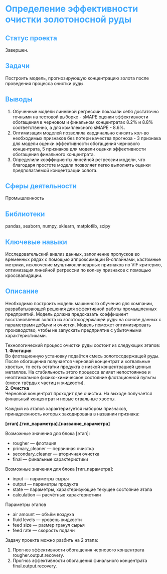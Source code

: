 # <font color='#42AAFF'>Определение эффективности очистки золотоносной руды</font>
## <font color='#42AAFF'>Статус проекта</font>
Завершен.
## <font color='#42AAFF'>Задачи</font>
Построить модель, прогнозирующую концентрацию золота после проведения процесса очистки руды.
## <font color='#42AAFF'>Выводы</font>
1. Обученные модели линейной регрессии показали себя достаточно точными на тестовой выборке - sMAPE оценки эффективности обогащения в черновом и финальном концентратах 8.2% и 8.8% соответственно, а для комплексного sMAPE - 8.6%.
2. Оптимизация моделей позволила кардинально снизить кол-во необходимых признаков без потери качества прогноза - 3 признака для модели оценки эффективности обогащения чернового концентрата, 5 признаков для модели оценки эффективности обогащения финального концентрата.
3. Определили коэффициенты линейной регрессии модели, что благодаря простоте модели позволяет легко выполнять оценки предполагаемой концентрации золота.
## <font color='#42AAFF'>Сферы деятельности</font>
Промышленность
## <font color='#42AAFF'>Библиотеки</font>
pandas, seaborn, numpy, sklearn, matplotlib, scipy
## <font color='#42AAFF'>Ключевые навыки</font>
Исследовательский анализ данных, заполнение пропусков во временных рядах с помощью аппроксимации B-сплайнами, кастомные метрики, исключение мультиколлинеарных признаков по VIF критерию, оптимизация линейной регрессии по кол-ву признаков с помощью кроссвалидации.
## <font color='#42AAFF'>Описание</font>
Необходимо построить модель машинного обучения для компании, разрабатывающей решения для эффективной работы промышленных предприятий. Модель должна предсказать коэффициент восстановления золота из золотосодержащей руды на основе данных с параметрами добычи и очистки. Модель поможет оптимизировать производство, чтобы не запускать предприятие с убыточными характеристиками.

Технологический процесс очистки руды состоит из следующих этапов:\
**1. Флотация**\
Во флотационную установку подаётся смесь золотосодержащей руды. После обогащения получается черновой концентрат и «отвальные хвосты», то есть остатки продукта с низкой концентрацией ценных металлов. На стабильность этого процесса влияет непостоянное и неоптимальное физико-химическое состояние флотационной пульпы (смеси твёрдых частиц и жидкости).\
**2. Очистка**\
Черновой концентрат проходит две очистки. На выходе получается финальный концентрат и новые отвальные хвосты.

Каждый из этапов характеризуется набором признаков, принадлежность которых закодирована в названии признака:

**[этап].[тип_параметра].[название_параметра]**

Возможные значения для блока [этап]:
-	rougher — флотация
-	primary_cleaner — первичная очистка
-	secondary_cleaner — вторичная очистка
-	final — финальные характеристики

Возможные значения для блока [тип_параметра]:
-	input — параметры сырья
-	output — параметры продукта
-	state — параметры, характеризующие текущее состояние этапа
-	calculation — расчётные характеристики

Параметры этапов
-	air amount — объём воздуха
-	fluid levels — уровень жидкости
-	feed size — размер гранул сырья
-	feed rate — скорость подачи

Задачу проекта можно разбить на 2 этапа:
1. Прогноз эффективности обогащения чернового концентрата rougher.output.recovery.
2. Прогноз эффективности обогащения финального концентрата final.output.recovery.